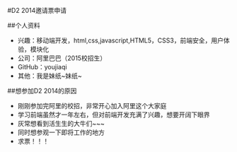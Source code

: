 #D2 2014邀请票申请

##个人资料

  * 兴趣：移动端开发，html,css,javascript,HTML5，CSS3，前端安全，用户体验，模块化
  * 公司：阿里巴巴（2015校招生）
  * GitHub：youjiaqi
  * 其他：我是妹纸~妹纸~

##想参加D2 2014的原因

  * 刚刚参加完阿里的校招，非常开心加入阿里这个大家庭
  * 学习前端虽然才一年左右，但对前端开发充满了兴趣，想要开阔下眼界
  * 灰常想看到活生生的大牛们~~~
  * 同时想参观一下即将工作的地方
  * 求票！！！
